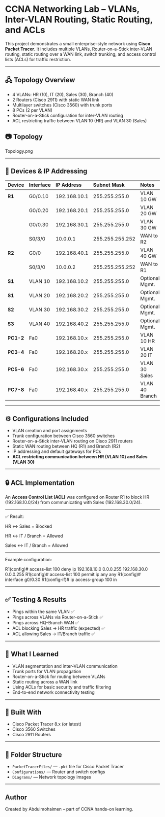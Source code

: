 # CCNA Networking Lab – VLANs, Inter-VLAN Routing, Static Routing, and ACLs  

This project demonstrates a small enterprise-style network using **Cisco Packet Tracer**. It includes multiple VLANs, Router-on-a-Stick inter-VLAN routing, static routing over a WAN link, switch trunking, and access control lists (ACLs) for traffic restriction.  

---

## 🖧 Topology Overview  

- 4 VLANs: HR (10), IT (20), Sales (30), Branch (40)  
- 2 Routers (Cisco 2911) with static WAN link  
- Multilayer switches (Cisco 3560) with trunk ports  
- 8 PCs (2 per VLAN)  
- Router-on-a-Stick configuration for inter-VLAN routing  
- ACL restricting traffic between VLAN 10 (HR) and VLAN 30 (Sales)  
  

## 📷 Topology
Topology.png

---

## 🧱 Devices & IP Addressing

| Device | Interface | IP Address | Subnet Mask | Notes |
| :--- | :--- | :--- | :--- | :--- |
| **R1** | G0/0.10 | 192.168.10.1 | 255.255.255.0 | VLAN 10 GW |
| | G0/0.20 | 192.168.20.1 | 255.255.255.0 | VLAN 20 GW |
| | G0/0.30 | 192.168.30.1 | 255.255.255.0 | VLAN 30 GW |
| | S0/3/0 | 10.0.0.1 | 255.255.255.252 | WAN to R2 |
| **R2** | G0/0 | 192.168.40.1 | 255.255.255.0 | VLAN 40 GW |
| | S0/3/0 | 10.0.0.2 | 255.255.255.252 | WAN to R1 |
| **S1** | VLAN 10 | 192.168.10.2 | 255.255.255.0 | Optional Mgmt. |
| **S1** | VLAN 20 | 192.168.20.2 | 255.255.255.0 | Optional Mgmt. |
| **S2** | VLAN 30 | 192.168.30.2 | 255.255.255.0 | Optional Mgmt. |
| **S3** | VLAN 40 | 192.168.40.2 | 255.255.255.0 | Optional Mgmt. |
| **PC1-2** | Fa0 | 192.168.10.x | 255.255.255.0 | VLAN 10 HR |
| **PC3-4** | Fa0 | 192.168.20.x | 255.255.255.0 | VLAN 20 IT |
| **PC5-6** | Fa0 | 192.168.30.x | 255.255.255.0 | VLAN 30 Sales |
| **PC7-8** | Fa0 | 192.168.40.x | 255.255.255.0 | VLAN 40 Branch |



---

## ⚙️ Configurations Included  

- VLAN creation and port assignments  
- Trunk configuration between Cisco 3560 switches  
- Router-on-a-Stick inter-VLAN routing on Cisco 2911 routers  
- Static WAN routing between HQ (R1) and Branch (R2)  
- IP addressing and default gateways for PCs  
- **ACL restricting communication between HR (VLAN 10) and Sales (VLAN 30)**  

---

## 🔒 ACL Implementation  

An **Access Control List (ACL)** was configured on Router R1 to block HR (192.168.10.0/24) from communicating with Sales (192.168.30.0/24).  

---

✅ Result:

HR ↔ Sales = Blocked

HR ↔ IT / Branch = Allowed

Sales ↔ IT / Branch = Allowed

---

Example configuration:  

R1(config)# access-list 100 deny ip 192.168.10.0 0.0.0.255 192.168.30.0 0.0.0.255
R1(config)# access-list 100 permit ip any any
R1(config)# interface g0/0.30
R1(config-if)# ip access-group 100 in

---

## ✅ Testing & Results

- Pings within the same VLAN ✅  
- Pings across VLANs via Router-on-a-Stick ✅  
- Pings across HQ–Branch WAN ✅  
- ACL blocking Sales → HR traffic (expected) ✅  
- ACL allowing Sales → IT/Branch traffic ✅  

---

## 🧠 What I Learned

- VLAN segmentation and inter-VLAN communication  
- Trunk ports for VLAN propagation  
- Router-on-a-Stick for routing between VLANs  
- Static routing across a WAN link  
- Using ACLs for basic security and traffic filtering  
- End-to-end network connectivity testing  

---

## 💼 Built With

- Cisco Packet Tracer 8.x (or latest)  
- Cisco 3560 Switches  
- Cisco 2911 Routers  

---

## 📁 Folder Structure

- `PacketTracerFiles/` — `.pkt` file for Cisco Packet Tracer  
- `Configurations/` — Router and switch configs  
- `Diagrams/` — Network topology images  

---

## Author


Created by Abdulmohaimen – part of CCNA hands-on learning.

